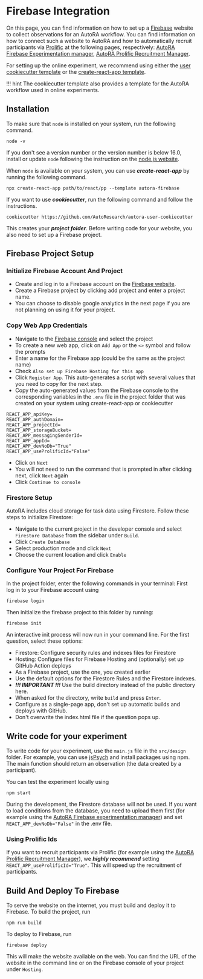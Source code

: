 # Firebase Integration

On this page, you can find information on how to set up a [Firebase](https://firebase.google.com/) website to collect observations for an AutoRA workflow. You can find information on how to connect such a website to AutoRA and how to automatically recruit participants via [Prolific](https://www.prolific.co/) at the following pages, respectively: [AutoRA Firebase Experimentation manager](user-guide/experiment-runners/experimentation-managers/firebase/), [AutoRA Prolific Recruitment Manager](user-guide/experiment-runners/recruitment-managers/prolific/).

For setting up the online experiment, we recommend using either the [user cookiecutter template](https://github.com/AutoResearch/autora-user-cookiecutter) or the [create-react-app template](https://github.com/AutoResearch/cra-template-autora-firebase).

!!! hint
    The cookiecutter template also provides a template for the AutoRA workflow used in online experiments.

## Installation

To make sure that `node` is installed on your system, run the following command. 
```shell
node -v
```
If you don't see a version number or the version number is below 16.0, install or update `node` following the instruction on the [node.js website](https://nodejs.org/en/).

When `node` is available on your system, you can use ***create-react-app*** by running the following command.
```shell
npx create-react-app path/to/react/pp --template autora-firebase
```
If you want to use ***cookiecutter***, run the following command and follow the instructions.
```shell
cookiecutter https://github.com/AutoResearch/autora-user-cookiecutter
```
This creates your ***project folder***. Before writing code for your website, you also need to set up a Firebase project.
 
## Firebase Project Setup

### Initialize Firebase Account And Project

- Create and log in to a Firebase account on the [Firebase website](https://firebase.google.com/).
- Create a Firebase project by clicking add project and enter a project name.
- You can choose to disable google analytics in the next page if you are not planning on using it for your project.

### Copy Web App Credentials

- Navigate to the [Firebase console](https://console.firebase.google.com/) and select the project
- To create a new web app, click on `Add App` or the `<>` symbol and follow the prompts
- Enter a name for the Firebase app (could be the same as the project name)
- Check `Also set up Firebase Hosting for this app`
- Click `Register App`. This auto-generates a script with several values that you need to copy for the next step.
- Copy the auto-generated values from the Firebase console to the corresponding variables in the `.env` file in the project folder that was created on your system using create-react-app or cookiecutter
```dotenv
REACT_APP_apiKey=
REACT_APP_authDomain=
REACT_APP_projectId=
REACT_APP_storageBucket=
REACT_APP_messagingSenderId=
REACT_APP_appId=
REACT_APP_devNoDb="True"
REACT_APP_useProlificId="False"
```
- Click on `Next`
- You will not need to run the command that is prompted in after clicking next, click `Next` again
- Click `Continue to console`

### Firestore Setup
AutoRA includes cloud storage for task data using Firestore. Follow these steps to initialize Firestore:

- Navigate to the current project in the developer console and select `Firestore Database` from the sidebar under `Build`.
- Click `Create Database`
- Select production mode and click `Next`
- Choose the current location and click `Enable`

### Configure Your Project For Firebase
In the project folder, enter the following commands in your terminal:
First log in to your Firebase account using
```shell
firebase login
```
Then initialize the firebase project to this folder by running:
```shell
firebase init
```
An interactive init process will now run in your command line. For the first question, select these options:

- Firestore: Configure security rules and indexes files for Firestore
- Hosting: Configure files for Firebase Hosting and (optionally) set up GitHub Action deploys
- As a Firebase project, use the one, you created earlier
- Use the default options for the Firestore Rules and the Firestore indexes.
- ***!!! IMPORTANT !!!*** Use the build directory instead of the public directory here.
- When asked for the directory, write `build` and press `Enter`.
- Configure as a single-page app, don't set up automatic builds and deploys with GitHub. 
- Don't overwrite the index.html file if the question pops up.

## Write code for your experiment
To write code for your experiment, use the `main.js` file in the `src/design` folder. For example, you can use [jsPsych](https://www.jspsych.org/7.3/) and install packages using npm. The main function should return an observation (the data created by a participant).

You can test the experiment locally using
```shell
npm start
```
During the development, the Firestore database will not be used. If you want to load conditions from the database, you need to upload them first (for example using the [AutoRA Firebase experimentation manager](user-guide/experiment-runners/experimentation-managers/firebase/)) and set `REACT_APP_devNoDb="False"` in the .env file.

### Using Prolific Ids
If you want to recruit participants via Prolific (for example using the [AutoRA Prolific Recruitment Manager](user-guide/experiment-runners/recruitment-managers/prolific/)), we ***highly recommend*** setting `REACT_APP_useProlificId="True"`. This will speed up the recruitment of participants.

## Build And Deploy To Firebase 
To serve the website on the internet, you must build and deploy it to Firebase.
To build the project, run
```shell
npm run build
```
To deploy to Firebase, run
```shell
firebase deploy
```
This will make the website available on the web. You can find the URL of the website in the command line or on the Firebase console of your project under `Hosting`.



